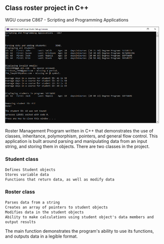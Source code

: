 ## Class roster project in C++ 
WGU course C867 - Scripting and Programming Applications

![Screenshot](https://github.com/RonMercier/Class_Roster/blob/master/Screenshot%20of%20C867.png)

Roster Management Program written in C++ that demonstrates the use of classes, inheritance, polymorphism, pointers, and general flow control.  This application is built around parsing and manipulating data from an input string, and storing them in objects.  There are two classes in the project.

### Student class
    Defines Student objects
    Stores variable data
    Functions that return data, as well as modify data
    

### Roster class
    Parses data from a string
    Creates an array of pointers to student objects
    Modifies data in the student objects
    Ability to make calculations using student object's data members and output results
    
The main function demonstrates the program's ability to use its functions, and outputs data in a legible format.
